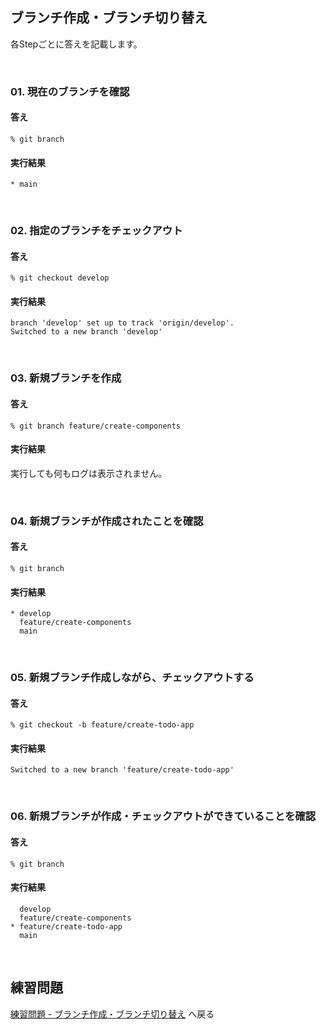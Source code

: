 ## ブランチ作成・ブランチ切り替え

各Stepごとに答えを記載します。

<br>

### 01. 現在のブランチを確認

#### 答え

```
% git branch
```

#### 実行結果

```
* main
```

<br>

### 02. 指定のブランチをチェックアウト

#### 答え

```
% git checkout develop
```

#### 実行結果

```
branch 'develop' set up to track 'origin/develop'.
Switched to a new branch 'develop'
```

<br>

### 03. 新規ブランチを作成

#### 答え

```
% git branch feature/create-components
```

#### 実行結果

実行しても何もログは表示されません。

<br>

### 04. 新規ブランチが作成されたことを確認

#### 答え

```
% git branch
```

#### 実行結果

```
* develop
  feature/create-components
  main
```

<br>

### 05. 新規ブランチ作成しながら、チェックアウトする

#### 答え

```
% git checkout -b feature/create-todo-app
```

#### 実行結果

```
Switched to a new branch 'feature/create-todo-app'
```

<br>

### 06. 新規ブランチが作成・チェックアウトができていることを確認

#### 答え

```
% git branch
```

#### 実行結果

```
  develop
  feature/create-components
* feature/create-todo-app
  main
```

<br>

## 練習問題

[練習問題 - ブランチ作成・ブランチ切り替え](/public/docs/Workbook/practice/step01/index.md) へ戻る
